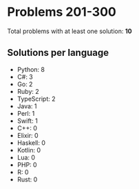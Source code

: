 # Problems 201-300

Total problems with at least one solution: **10**

## Solutions per language

- Python: 8
- C#: 3
- Go: 2
- Ruby: 2
- TypeScript: 2
- Java: 1
- Perl: 1
- Swift: 1
- C++: 0
- Elixir: 0
- Haskell: 0
- Kotlin: 0
- Lua: 0
- PHP: 0
- R: 0
- Rust: 0
